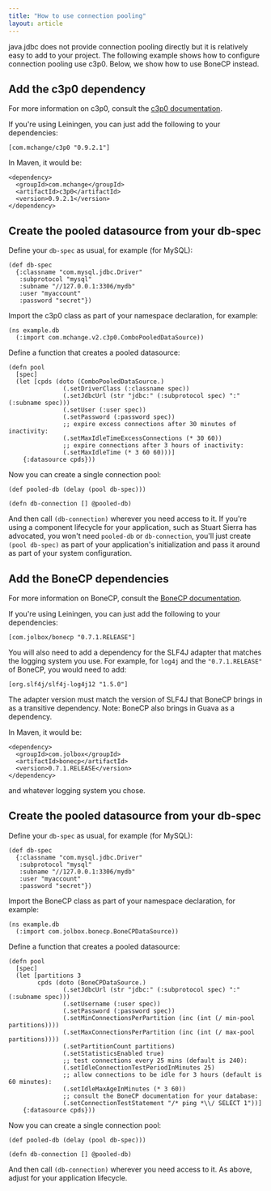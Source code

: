 ```yaml
---
title: "How to use connection pooling"
layout: article
---
```


java.jdbc does not provide connection pooling directly but it is relatively easy to add to your project. The following example shows how to configure connection pooling use c3p0. Below, we show how to use BoneCP instead.

## Add the c3p0 dependency

For more information on c3p0, consult the [c3p0 documentation](http://www.mchange.com/projects/c3p0/).

If you're using Leiningen, you can just add the following to your dependencies:

    [com.mchange/c3p0 "0.9.2.1"]

In Maven, it would be:

    <dependency>
      <groupId>com.mchange</groupId>
      <artifactId>c3p0</artifactId>
      <version>0.9.2.1</version>
    </dependency>

## Create the pooled datasource from your db-spec

Define your `db-spec` as usual, for example (for MySQL):

    (def db-spec 
      {:classname "com.mysql.jdbc.Driver"
       :subprotocol "mysql"
       :subname "//127.0.0.1:3306/mydb"
       :user "myaccount"
       :password "secret"})

Import the c3p0 class as part of your namespace declaration, for example:

    (ns example.db
      (:import com.mchange.v2.c3p0.ComboPooledDataSource))

Define a function that creates a pooled datasource:

    (defn pool
      [spec]
      (let [cpds (doto (ComboPooledDataSource.)
                   (.setDriverClass (:classname spec)) 
                   (.setJdbcUrl (str "jdbc:" (:subprotocol spec) ":" (:subname spec)))
                   (.setUser (:user spec))
                   (.setPassword (:password spec))
                   ;; expire excess connections after 30 minutes of inactivity:
                   (.setMaxIdleTimeExcessConnections (* 30 60))
                   ;; expire connections after 3 hours of inactivity:
                   (.setMaxIdleTime (* 3 60 60)))] 
        {:datasource cpds}))

Now you can create a single connection pool:

    (def pooled-db (delay (pool db-spec)))
    
    (defn db-connection [] @pooled-db)

And then call `(db-connection)` wherever you need access to it. If you're using a component lifecycle for your application, such as Stuart Sierra has advocated, you won't need `pooled-db` or `db-connection`, you'll just create `(pool db-spec)` as part of your application's initialization and pass it around as part of your system configuration.

## Add the BoneCP dependencies

For more information on BoneCP, consult the [BoneCP documentation](http://jolbox.com).

If you're using Leiningen, you can just add the following to your dependencies:

    [com.jolbox/bonecp "0.7.1.RELEASE"]

You will also need to add a dependency for the SLF4J adapter that matches the logging system you use. For example, for `log4j` and the `"0.7.1.RELEASE"` of BoneCP, you would need to add:

    [org.slf4j/slf4j-log4j12 "1.5.0"]

The adapter version must match the version of SLF4J that BoneCP brings in as a transitive dependency. Note: BoneCP also brings in Guava as a dependency.

In Maven, it would be:

    <dependency>
      <groupId>com.jolbox</groupId>
      <artifactId>bonecp</artifactId>
      <version>0.7.1.RELEASE</version>
    </dependency>

and whatever logging system you chose.

## Create the pooled datasource from your db-spec

Define your `db-spec` as usual, for example (for MySQL):

    (def db-spec 
      {:classname "com.mysql.jdbc.Driver"
       :subprotocol "mysql"
       :subname "//127.0.0.1:3306/mydb"
       :user "myaccount"
       :password "secret"})

Import the BoneCP class as part of your namespace declaration, for example:

    (ns example.db
      (:import com.jolbox.bonecp.BoneCPDataSource))

Define a function that creates a pooled datasource:

    (defn pool
      [spec]
      (let [partitions 3
            cpds (doto (BoneCPDataSource.)
                   (.setJdbcUrl (str "jdbc:" (:subprotocol spec) ":" (:subname spec)))
                   (.setUsername (:user spec))
                   (.setPassword (:password spec))
                   (.setMinConnectionsPerPartition (inc (int (/ min-pool partitions))))
                   (.setMaxConnectionsPerPartition (inc (int (/ max-pool partitions))))
                   (.setPartitionCount partitions)
                   (.setStatisticsEnabled true)
                   ;; test connections every 25 mins (default is 240):
                   (.setIdleConnectionTestPeriodInMinutes 25)
                   ;; allow connections to be idle for 3 hours (default is 60 minutes):
                   (.setIdleMaxAgeInMinutes (* 3 60))
                   ;; consult the BoneCP documentation for your database:
                   (.setConnectionTestStatement "/* ping *\\/ SELECT 1"))] 
        {:datasource cpds}))

Now you can create a single connection pool:

    (def pooled-db (delay (pool db-spec)))
    
    (defn db-connection [] @pooled-db)

And then call `(db-connection)` wherever you need access to it. As above, adjust for your application lifecycle.
